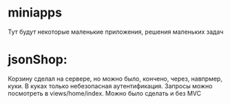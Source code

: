 # miniapps
Тут будут некоторые маленькие приложения, решения маленьких задач
# jsonShop:
Корзину сделал на сервере, но можно было, кончено, через, навпрмер, куки. В куках только небезопасная аутентификация. Запросы можно посмотреть в views/home/index. Можно было сделать и без MVC

